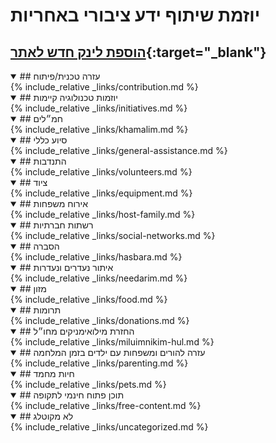 ---
---
# **יוזמת שיתוף ידע ציבורי באחריות**

## [הוספת לינק חדש לאתר](<https://docs.google.com/forms/d/e/1FAIpQLSeZsW9WkleVF7-9Wtx6JKWTw9cInqJEpMocR54tZkwjAXPxRg/viewform>){:target="_blank"}

<details class="links-section" open>
<summary class="links-section-title" markdown="1">
## עזרה טכנית/פיתוח
</summary>
<div class="links-section-content" markdown="1">
{% include_relative _links/contribution.md %}
</div>
</details>

<details class="links-section" open>
<summary class="links-section-title" markdown="1">
## יוזמות טכנולוגיה קיימות
</summary>
<div class="links-section-content" markdown="1">
{% include_relative _links/initiatives.md %}
</div>
</details>

<details class="links-section" open>
<summary class="links-section-title" markdown="1">
## חמ״לים
</summary>
<div class="links-section-content" markdown="1">
{% include_relative _links/khamalim.md %}
</div>
</details>

<details class="links-section" open>
<summary class="links-section-title" markdown="1">
## סיוע כללי
</summary>
<div class="links-section-content" markdown="1">
{% include_relative _links/general-assistance.md %}
</div>
</details>

<details class="links-section" open>
<summary class="links-section-title" markdown="1">
## התנדבות
</summary>
<div class="links-section-content" markdown="1">
{% include_relative _links/volunteers.md %}
</div>
</details>

<details class="links-section" open>
<summary class="links-section-title" markdown="1">
## ציוד
</summary>
<div class="links-section-content" markdown="1">
{% include_relative _links/equipment.md %}
</div>
</details>

<details class="links-section" open>
<summary class="links-section-title" markdown="1">
## אירוח משפחות
</summary>
<div class="links-section-content" markdown="1">
{% include_relative _links/host-family.md %}
</div>
</details>

<details class="links-section" open>
<summary class="links-section-title" markdown="1">
## רשתות חברתיות
</summary>
<div class="links-section-content" markdown="1">
{% include_relative _links/social-networks.md %}
</div>
</details>

<details class="links-section" open>
<summary class="links-section-title" markdown="1">
## הסברה
</summary>
<div class="links-section-content" markdown="1">
{% include_relative _links/hasbara.md %}
</div>
</details>

<details class="links-section" open>
<summary class="links-section-title" markdown="1">
## איתור נעדרים ונעדרות
</summary>
<div class="links-section-content" markdown="1">
{% include_relative _links/needarim.md %}
</div>
</details>

<details class="links-section" open>
<summary class="links-section-title" markdown="1">
## מזון
</summary>
<div class="links-section-content" markdown="1">
{% include_relative _links/food.md %}
</div>
</details>

<details class="links-section" open>
<summary class="links-section-title" markdown="1">
## תרומות
</summary>
<div class="links-section-content" markdown="1">
{% include_relative _links/donations.md %}
</div>
</details>

<details class="links-section" open>
<summary class="links-section-title" markdown="1">
## החזרת מילואימניקים מחו״ל

</summary>
<div class="links-section-content" markdown="1">
{% include_relative _links/miluimnikim-hul.md %}
</div>
</details>

<details class="links-section" open>
<summary class="links-section-title" markdown="1">
## עזרה להורים ומשפחות עם ילדים בזמן המלחמה
</summary>
<div class="links-section-content" markdown="1">
{% include_relative _links/parenting.md %}
</div>
</details>

<details class="links-section" open>
<summary class="links-section-title" markdown="1">
## חיות מחמד
</summary>
<div class="links-section-content" markdown="1">
{% include_relative _links/pets.md %}
</div>
</details>

<details class="links-section" open>
<summary class="links-section-title" markdown="1">
## תוכן פתוח חינמי לתקופה
</summary>
<div class="links-section-content" markdown="1">
{% include_relative _links/free-content.md %}
</div>
</details>

<details class="links-section" open>
<summary class="links-section-title" markdown="1">
## לא מקוטלג
</summary>
<div class="links-section-content" markdown="1">
{% include_relative _links/uncategorized.md %}
</div>
</details>
